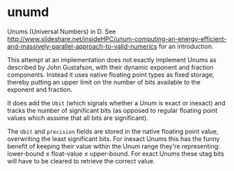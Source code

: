 # unumd
Unums (Universal Numbers) in D. See http://www.slideshare.net/insideHPC/unum-computing-an-energy-efficient-and-massively-parallel-approach-to-valid-numerics for an introduction.

This attempt at an implementation does not exactly implement Unums as described by John Gustafson, with their dynamic exponent and fraction components.
Instead it uses native floating point types as fixed storage, thereby putting an upper limit on the number of bits available to the exponent and fraction.

It does add the `Ubit` (which signals whether a Unum is exact or inexact) and tracks the number of significant bits (as opposed to regular floating point values which assume that all bits are significant).

The `Ubit` and `precision` fields are stored in the native floating point value, overwriting the least significant bits.
For inexact Unums this has the funny benefit of keeping their value within the Unum range they're representing: lower-bound ≤ float-value ≤ upper-bound. For exact Unums these utag bits will have to be cleared to retrieve the correct value.
